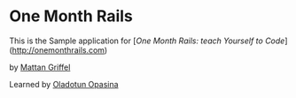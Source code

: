 # One Month Rails

This is the Sample application for
[*One Month Rails: teach Yourself to Code*] (http://onemonthrails.com)


by [Mattan Griffel](http://mattangriffel.com)

Learned by [Oladotun Opasina](http://twitter.com/dclassovercomer)